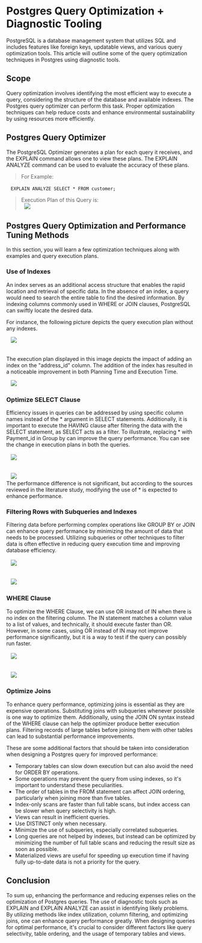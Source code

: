 # Postgres Query Optimization + Diagnostic Tooling



PostgreSQL is a database management system that utilizes SQL and includes features like foreign keys, updatable views, and various query optimization tools. This article will outline some of the query optimization techniques in Postgres using diagnostic tools.
<br />
## Scope
Query optimization involves identifying the most efficient way to execute a query, considering the structure of the database and available indexes. The Postgres query optimizer can perform this task. Proper optimization techniques can help reduce costs and enhance environmental sustainability by using resources more efficiently.
## Postgres Query Optimizer
The PostgreSQL Optimizer generates a plan for each query it receives, and the EXPLAIN command allows one to view these plans. The EXPLAIN ANALYZE command can be used to evaluate the accuracy of these plans.
 &nbsp; 
 > For Example:
 
 &nbsp;&nbsp; `` EXPLAIN ANALYZE SELECT * FROM customer; ``
 
  > Execution Plan of this Query is: <br>
&nbsp;&nbsp;![](/.gitbook/assets/images/Picture1.PNG)



 
## Postgres Query Optimization and Performance Tuning Methods
In this section, you will learn a few optimization techniques along with examples and query execution plans.
### Use of Indexes
An index serves as an additional access structure that enables the rapid location and retrieval of specific data. In the absence of an index, a query would need to search the entire table to find the desired information. By indexing columns commonly used in WHERE or JOIN clauses, PostgreSQL can swiftly locate the desired data.

For instance, the following picture depicts the query execution plan without any indexes.

&nbsp;&nbsp; ![](/.gitbook/assets/images/Picture2.PNG)

<br>The execution plan displayed in this image depicts the impact of adding an index on the "address_id" column. The addition of the index has resulted in a noticeable improvement in both Planning Time and Execution Time.

&nbsp;&nbsp; ![](/.gitbook/assets/images/Picture3.PNG)

### Optimize SELECT Clause

Efficiency issues in queries can be addressed by using specific column names instead of the *  argument in SELECT statements. Additionally, it is important to execute the HAVING clause after filtering the data with the SELECT statement, as SELECT acts as a filter. To illustrate, replacing * with Payment_id in Group by can improve the query performance. You can see the change in execution plans in both the queries. <br><br>
 &nbsp;&nbsp;   ![](/.gitbook/assets/images/Picture4.PNG)   
 <br>
 
 &nbsp;&nbsp; ![](/.gitbook/assets/images/Picture5.PNG) <br>
 The performance difference is not significant, but according to the sources reviewed in the literature study, modifying the use of * is expected to enhance performance.
 
 ### Filtering Rows with Subqueries and Indexes
 Filtering data before performing complex operations like GROUP BY or JOIN can enhance query performance by minimizing the amount of data that needs to be processed. Utilizing subqueries or other techniques to filter data is often effective in reducing query execution time and improving database efficiency. <br><br>
&nbsp;&nbsp;   ![](/.gitbook/assets/images/Picture6.PNG)   
 <br>
 
 &nbsp;&nbsp; ![](/.gitbook/assets/images/Picture7.PNG)
 ### WHERE Clause
 To optimize the WHERE Clause, we can use OR instead of IN when there is no index on the filtering column. The IN statement matches a column value to a list of values, and technically, it should execute faster than OR. However, in some cases, using OR instead of IN may not improve performance significantly, but it is a way to test if the query can possibly run faster. <br><br>
 &nbsp;&nbsp;   ![](/.gitbook/assets/images/Picture8.PNG)   
 <br>
 
 &nbsp;&nbsp; ![](/.gitbook/assets/images/Picture9.PNG)
 
### Optimize Joins
To enhance query performance, optimizing joins is essential as they are expensive operations. Substituting joins with subqueries whenever possible is one way to optimize them. Additionally, using the JOIN ON syntax instead of the WHERE clause can help the optimizer produce better execution plans. Filtering records of large tables before joining them with other tables can lead to substantial performance improvements.

These are some additional factors that should be taken into consideration when designing a Postgres query for improved performance:
*	Temporary tables can slow down execution but can also avoid the need for ORDER BY operations.  
*	Some operations may prevent the query from using indexes, so it's important to understand these peculiarities.  
*	The order of tables in the FROM statement can affect JOIN ordering, particularly when joining more than five tables.  
*	Index-only scans are faster than full table scans, but index access can be slower when query selectivity is high.  
*	Views can result in inefficient queries.  
*	Use DISTINCT only when necessary.  
*	Minimize the use of subqueries, especially correlated subqueries.  
*	Long queries are not helped by indexes, but instead can be optimized by minimizing the number of full table scans and reducing the result size as soon as possible.  
*	Materialized views are useful for speeding up execution time if having fully up-to-date data is not a priority for the query.  

## Conclusion
To sum up, enhancing the performance and reducing expenses relies on the optimization of Postgres queries. The use of diagnostic tools such as EXPLAIN and EXPLAIN ANALYZE can assist in identifying likely problems. By utilizing methods like index utilization, column filtering, and optimizing joins, one can enhance query performance greatly. When designing queries for optimal performance, it's crucial to consider different factors like query selectivity, table ordering, and the usage of temporary tables and views.
